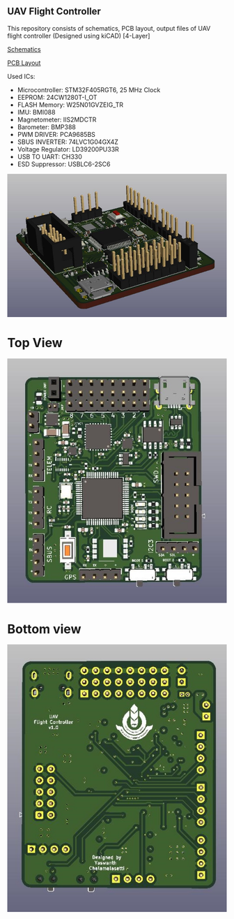 ## UAV Flight Controller
This repository consists of schematics, PCB layout, output files of UAV flight controller (Designed using kiCAD) [4-Layer]

[Schematics](https://raw.githubusercontent.com/yaswanth-iit/uav-flight-controller/master/quick%20view/schematics.pdf)

[PCB Layout](https://raw.githubusercontent.com/yaswanth-iit/uav-flight-controller/master/quick%20view/full%20pcb%20layout.pdf)

Used ICs:

* Microcontroller:  STM32F405RGT6, 25 MHz Clock
* EEPROM: 24CW1280T-I_OT
* FLASH Memory: W25N01GVZEIG_TR
* IMU: BMI088
* Magnetometer: IIS2MDCTR
* Barometer: BMP388
* PWM DRIVER: PCA9685BS
* SBUS INVERTER: 74LVC1G04GX4Z
* Voltage Regulator: LD39200PU33R
* USB TO UART: CH330
* ESD Suppressor: USBLC6-2SC6

<img src="https://github.com/yaswanth-iit/uav-flight-controller/blob/master/quick%20view/royal_fc_side_view.jpg" width="600">

# Top View

<img src="https://github.com/yaswanth-iit/uav-flight-controller/blob/master/quick%20view/royal_fc_front_view.jpg" width="600">

# Bottom view

<img src="https://github.com/yaswanth-iit/uav-flight-controller/blob/master/quick%20view/royal_fc_back_view.jpg" width="600">
